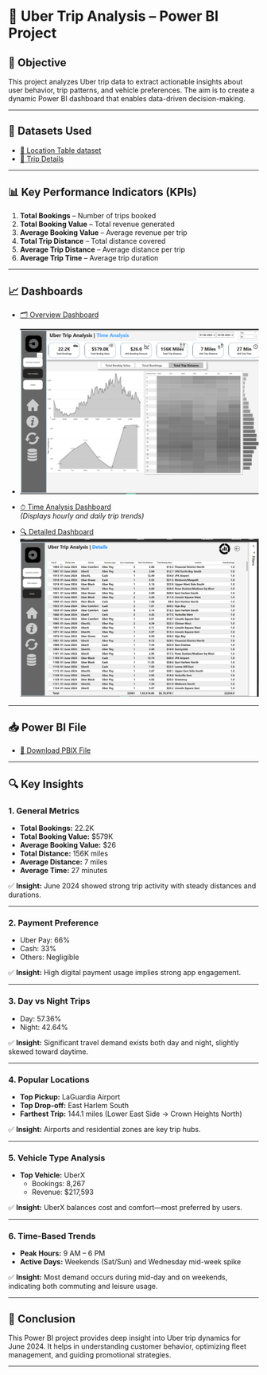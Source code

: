 # 🚖 Uber Trip Analysis – Power BI Project

## 📌 Objective

This project analyzes Uber trip data to extract actionable insights about user behavior, trip patterns, and vehicle preferences. The aim is to create a dynamic Power BI dashboard that enables data-driven decision-making.

---

## 📁 Datasets Used

- [📍 Location Table dataset](https://github.com/MohithKumar8897/Power-BI-Projects/blob/main/Uber%20Trip%20Analysis/Location%20Table.xlsx)
- [🚗 Trip Details](https://github.com/MohithKumar8897/Power-BI-Projects/blob/main/Uber%20Trip%20Analysis/Uber%20Trip%20Details.xlsx)

---

## 📊 Key Performance Indicators (KPIs)

1. **Total Bookings** – Number of trips booked
2. **Total Booking Value** – Total revenue generated
3. **Average Booking Value** – Average revenue per trip
4. **Total Trip Distance** – Total distance covered
5. **Average Trip Distance** – Average distance per trip
6. **Average Trip Time** – Average trip duration

---

## 📈 Dashboards

- [🗂 Overview Dashboard](https://github.com/MohithKumar8897/Power-BI-Projects/blob/main/Uber%20Trip%20Analysis/Uber%20Data%20Analysis%20overview%20Dashboard.png)

- ![Overview Dashboard](https://github.com/MohithKumar8897/Power-BI-Projects/blob/main/Uber%20Trip%20Analysis/Uber%20Data%20Analysis%20Time%20Analysis.png)

- [⏱ Time Analysis Dashboard](https://github.com/MohithKumar8897/Power-BI-Projects/blob/main/Uber%20Trip%20Analysis/Uber%20Data%20Analysis%20Time%20Analysis.png)  
  *(Displays hourly and daily trip trends)*

- [🔍 Detailed Dashboard](https://github.com/MohithKumar8897/Power-BI-Projects/blob/main/Uber%20Trip%20Analysis/Uber%20Data%20Analysis%20Detailes%20Dashboard.png)  
  ![Detailed Dashboard](https://github.com/MohithKumar8897/Power-BI-Projects/blob/main/Uber%20Trip%20Analysis/Uber%20Data%20Analysis%20Detailes%20Dashboard.png)

---

## 📥 Power BI File

- [📁 Download PBIX File](https://github.com/MohithKumar8897/Power-BI-Projects/blob/main/Uber%20Trip%20Analysis/Updated%20Capstone%20project%201.pbix)

---

## 🔍 Key Insights

### 1. General Metrics

- **Total Bookings:** 22.2K  
- **Total Booking Value:** $579K  
- **Average Booking Value:** $26  
- **Total Distance:** 156K miles  
- **Average Distance:** 7 miles  
- **Average Time:** 27 minutes  

✅ **Insight:** June 2024 showed strong trip activity with steady distances and durations.

---

### 2. Payment Preference

- Uber Pay: 66%  
- Cash: 33%  
- Others: Negligible  

✅ **Insight:** High digital payment usage implies strong app engagement.

---

### 3. Day vs Night Trips

- Day: 57.36%  
- Night: 42.64%  

✅ **Insight:** Significant travel demand exists both day and night, slightly skewed toward daytime.

---

### 4. Popular Locations

- **Top Pickup:** LaGuardia Airport  
- **Top Drop-off:** East Harlem South  
- **Farthest Trip:** 144.1 miles (Lower East Side → Crown Heights North)

✅ **Insight:** Airports and residential zones are key trip hubs.

---

### 5. Vehicle Type Analysis

- **Top Vehicle:** UberX  
  - Bookings: 8,267  
  - Revenue: $217,593  

✅ **Insight:** UberX balances cost and comfort—most preferred by users.

---

### 6. Time-Based Trends

- **Peak Hours:** 9 AM – 6 PM  
- **Active Days:** Weekends (Sat/Sun) and Wednesday mid-week spike  

✅ **Insight:** Most demand occurs during mid-day and on weekends, indicating both commuting and leisure usage.

---

## 📌 Conclusion

This Power BI project provides deep insight into Uber trip dynamics for June 2024. It helps in understanding customer behavior, optimizing fleet management, and guiding promotional strategies.

---
